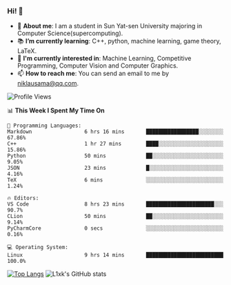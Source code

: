 ### Hi! 👋

+ :school: **About me**: I am a student in Sun Yat-sen University majoring in Computer Science(supercomputing).
+ :books: **I’m currently learning**: C++, python, machine learning, game theory, LaTeX.
+ :lollipop: **I'm currently interested in**: Machine Learning, Competitive Programming, Computer Vision and Computer Graphics.
+ 📫 **How to reach me**: You can send an email to me by niklausama@qq.com.

<!--START_SECTION:waka-->
![Profile Views](http://img.shields.io/badge/Profile%20Views-622-blue)

📊 **This Week I Spent My Time On** 

```text
💬 Programming Languages: 
Markdown                 6 hrs 16 mins       █████████████████░░░░░░░░   67.86% 
C++                      1 hr 27 mins        ████░░░░░░░░░░░░░░░░░░░░░   15.86% 
Python                   50 mins             ██░░░░░░░░░░░░░░░░░░░░░░░   9.05% 
JSON                     23 mins             █░░░░░░░░░░░░░░░░░░░░░░░░   4.16% 
TeX                      6 mins              ░░░░░░░░░░░░░░░░░░░░░░░░░   1.24%

🔥 Editors: 
VS Code                  8 hrs 23 mins       ██████████████████████░░░   90.7% 
CLion                    50 mins             ██░░░░░░░░░░░░░░░░░░░░░░░   9.14% 
PyCharmCore              0 secs              ░░░░░░░░░░░░░░░░░░░░░░░░░   0.16%

💻 Operating System: 
Linux                    9 hrs 14 mins       █████████████████████████   100.0%

```


<!--END_SECTION:waka-->


[![Top Langs](https://github-readme-stats.vercel.app/api/top-langs/?username=lixk28&langs_count=8&layout=compact&hide_border=true)](https://github.com/lixk28/github-readme-stats)
![L1xk's GitHub stats](https://github-readme-stats.vercel.app/api?username=lixk28&show_icons=true&hide_border=true&count_private=true)




<!--
**lixk28/lixk28** is a ✨ _special_ ✨ repository because its `README.md` (this file) appears on your GitHub profile.

Here are some ideas to get you started:

- 🔭 I’m currently working on ...
- 🌱 I’m currently learning ...
- 👯 I’m looking to collaborate on ...
- 🤔 I’m looking for help with ...
- 💬 Ask me about ...
- 📫 How to reach me: ...
- 😄 Pronouns: ...
- ⚡ Fun fact: ...
  -->
